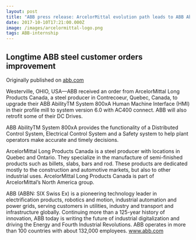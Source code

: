 ```yaml
---
layout: post
title: "ABB press release: ArcelorMittal evolution path leads to ABB Ability upgrades"
date: 2017-10-10T17:21:00.000Z
image: /images/arcelormittal-logo.png
tags: ABB-internship
---
```

## Longtime ABB steel customer orders improvement

Originally published on [abb.com](http://www.abb.co.in/cawp/seitp202/3f90f076010a97a6c125818600649f83.aspx)

Westerville, OHIO, USA—ABB received an order from ArcelorMittal Long Products Canada, a steel producer in Contrecoeur, Quebec, Canada, to upgrade their ABB AbilityTM System 800xA Human Machine Interface (HMI) in their profile mill to system version 6.0 with AC400 connect. ABB will also retrofit some of their DC Drives.

ABB AbilityTM System 800xA provides the functionality of a Distributed Control System, Electrical Control System and a Safety system to help plant operators make accurate and timely decisions.

ArcelorMittal Long Products Canada is a steel producer with locations in Quebec and Ontario. They specialize in the manufacture of semi-finished products such as billets, slabs, bars and rod. These products are dedicated mostly to the construction and automotive markets, but also to other industrial uses. ArcelorMittal Long Products Canada is part of ArcelorMittal’s North America group.

ABB (ABBN: SIX Swiss Ex) is a pioneering technology leader in electrification products, robotics and motion, industrial automation and power grids, serving customers in utilities, industry and transport and infrastructure globally. Continuing more than a 125-year history of innovation, ABB today is writing the future of industrial digitalization and driving the Energy and Fourth Industrial Revolutions. ABB operates in more than 100 countries with about 132,000 employees. www.abb.com
